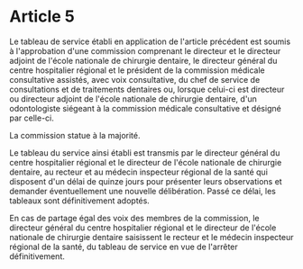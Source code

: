 # Article 5

Le tableau de service établi en application de l'article précédent est soumis à l'approbation d'une commission comprenant le directeur et le directeur adjoint de l'école nationale de chirurgie dentaire, le directeur général du centre hospitalier régional et le président de la commission médicale consultative assistés, avec voix consultative, du chef de service de consultations et de traitements dentaires ou, lorsque celui-ci est directeur ou directeur adjoint de l'école nationale de chirurgie dentaire, d'un odontologiste siégeant à la commission médicale consultative et désigné par celle-ci.

La commission statue à la majorité.

Le tableau du service ainsi établi est transmis par le directeur général du centre hospitalier régional et le directeur de l'école nationale de chirurgie dentaire, au recteur et au médecin inspecteur régional de la santé qui disposent d'un délai de quinze jours pour présenter leurs observations et demander éventuellement une nouvelle délibération. Passé ce délai, les tableaux sont définitivement adoptés.

En cas de partage égal des voix des membres de la commission, le directeur général du centre hospitalier régional et le directeur de l'école nationale de chirurgie dentaire saisissent le recteur et le médecin inspecteur régional de la santé, du tableau de service en vue de l'arrêter définitivement.
